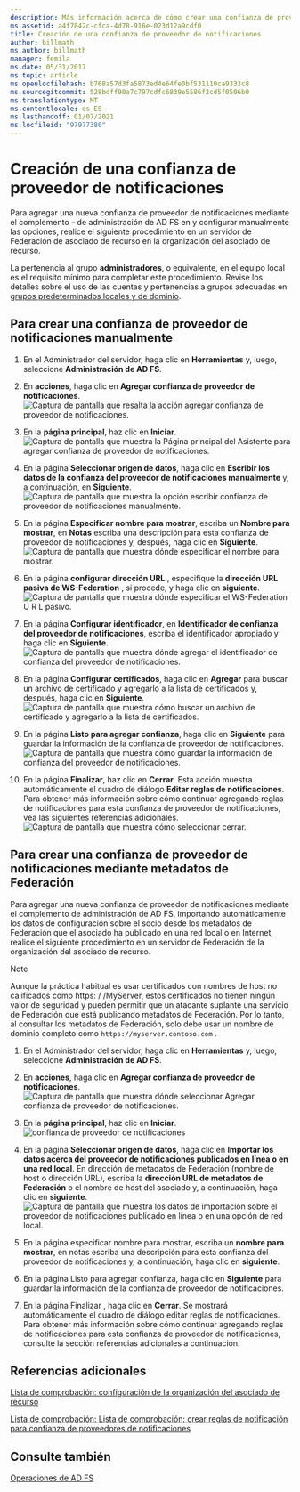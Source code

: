 ```yaml
---
description: Más información acerca de cómo crear una confianza de proveedor de notificaciones
ms.assetid: a4f7842c-cfca-4d78-916e-023d12a9cdf0
title: Creación de una confianza de proveedor de notificaciones
author: billmath
ms.author: billmath
manager: femila
ms.date: 05/31/2017
ms.topic: article
ms.openlocfilehash: b768a57d3fa5873ed4e64fe0bf531110ca9333c8
ms.sourcegitcommit: 528bdff90a7c797cdfc6839e5586f2cd5f0506b0
ms.translationtype: MT
ms.contentlocale: es-ES
ms.lasthandoff: 01/07/2021
ms.locfileid: "97977380"
---
```

# <a name="create-a-claims-provider-trust"></a>Creación de una confianza de proveedor de notificaciones

Para agregar una nueva confianza de proveedor de notificaciones mediante el complemento \- de administración de AD FS en y configurar manualmente las opciones, realice el siguiente procedimiento en un servidor de Federación de asociado de recurso en la organización del asociado de recurso.

La pertenencia al grupo **administradores**, o equivalente, en el equipo local es el requisito mínimo para completar este procedimiento.  Revise los detalles sobre el uso de las cuentas y pertenencias a grupos adecuadas en [grupos predeterminados locales y de dominio](https://go.microsoft.com/fwlink/?LinkId=83477).

## <a name="to-create-a-claims-provider-trust-manually"></a>Para crear una confianza de proveedor de notificaciones manualmente

1.  En el Administrador del servidor, haga clic en **Herramientas** y, luego, seleccione **Administración de AD FS**.

2.  En **acciones**, haga clic en **Agregar confianza de proveedor de notificaciones**.
![Captura de pantalla que resalta la acción agregar confianza de proveedor de notificaciones.](media/Create-a-Claims-Provider-Trust/addclaim1.PNG)

3.  En la **página principal**, haz clic en **Iniciar**.
![Captura de pantalla que muestra la Página principal del Asistente para agregar confianza de proveedor de notificaciones.](media/Create-a-Claims-Provider-Trust/addclaim2.PNG)

4.  En la página **Seleccionar origen de datos**, haga clic en **Escribir los datos de la confianza del proveedor de notificaciones manualmente** y, a continuación, en **Siguiente**.
![Captura de pantalla que muestra la opción escribir confianza de proveedor de notificaciones manualmente.](media/Create-a-Claims-Provider-Trust/addclaim3.PNG)

5.  En la página **Especificar nombre para mostrar**, escriba un **Nombre para mostrar**, en **Notas** escriba una descripción para esta confianza de proveedor de notificaciones y, después, haga clic en **Siguiente**.
![Captura de pantalla que muestra dónde especificar el nombre para mostrar.](media/Create-a-Claims-Provider-Trust/addclaim4.PNG)

6.  En la página **configurar dirección URL** , especifique la **dirección URL pasiva de WS-Federation** , si procede, y haga clic en **siguiente**.
![Captura de pantalla que muestra dónde especificar el WS-Federation U R L pasivo.](media/Create-a-Claims-Provider-Trust/addclaim5.PNG)

8. En la página **Configurar identificador**, en **Identificador de confianza del proveedor de notificaciones**, escriba el identificador apropiado y haga clic en **Siguiente**.
![Captura de pantalla que muestra dónde agregar el identificador de confianza del proveedor de notificaciones.](media/Create-a-Claims-Provider-Trust/addclaim6.PNG)

9. En la página **Configurar certificados**, haga clic en **Agregar** para buscar un archivo de certificado y agregarlo a la lista de certificados y, después, haga clic en **Siguiente**.
![Captura de pantalla que muestra cómo buscar un archivo de certificado y agregarlo a la lista de certificados.](media/Create-a-Claims-Provider-Trust/addclaim7.PNG)

10. En la página **Listo para agregar confianza**, haga clic en **Siguiente** para guardar la información de la confianza de proveedor de notificaciones.
![Captura de pantalla que muestra cómo guardar la información de confianza del proveedor de notificaciones.](media/Create-a-Claims-Provider-Trust/addclaim8.PNG)

11. En la página **Finalizar**, haz clic en **Cerrar**. Esta acción muestra automáticamente el cuadro de diálogo **Editar reglas de notificaciones**. Para obtener más información sobre cómo continuar agregando reglas de notificaciones para esta confianza de proveedor de notificaciones, vea las siguientes referencias adicionales.
![Captura de pantalla que muestra cómo seleccionar cerrar.](media/Create-a-Claims-Provider-Trust/addclaim9.PNG)

## <a name="to-create-a-claims-provider-trust-using-federation-metadata"></a>Para crear una confianza de proveedor de notificaciones mediante metadatos de Federación
Para agregar una nueva confianza de proveedor de notificaciones mediante el complemento de administración de AD FS, importando automáticamente los datos de configuración sobre el socio desde los metadatos de Federación que el asociado ha publicado en una red local o en Internet, realice el siguiente procedimiento en un servidor de Federación de la organización del asociado de recurso.

>[!NOTE]
>Aunque la práctica habitual es usar certificados con nombres de host no calificados como https: \/ /MyServer, estos certificados no tienen ningún valor de seguridad y pueden permitir que un atacante suplante una servicio de Federación que está publicando metadatos de Federación. Por lo tanto, al consultar los metadatos de Federación, solo debe usar un nombre de dominio completo como `https://myserver.contoso.com` .

1.  En el Administrador del servidor, haga clic en **Herramientas** y, luego, seleccione **Administración de AD FS**.

2.  En **acciones**, haga clic en **Agregar confianza de proveedor de notificaciones**.
![Captura de pantalla que muestra dónde seleccionar Agregar confianza de proveedor de notificaciones.](media/Create-a-Claims-Provider-Trust/addclaim1.PNG)

3.  En la **página principal**, haz clic en **Iniciar**.
![confianza de proveedor de notificaciones](media/Create-a-Claims-Provider-Trust/addclaim2.PNG)

4.  En la página **Seleccionar origen de datos**, haga clic en **Importar los datos acerca del proveedor de notificaciones publicados en línea o en una red local**. En dirección de metadatos de Federación (nombre de host o dirección URL), escriba la **dirección URL de metadatos de Federación** o el nombre de host del asociado y, a continuación, haga clic en **siguiente**.
![Captura de pantalla que muestra los datos de importación sobre el proveedor de notificaciones publicado en línea o en una opción de red local.](media/Create-a-Claims-Provider-Trust/addclaim10.PNG)

5.  En la página especificar nombre para mostrar, escriba un **nombre para mostrar**, en notas escriba una descripción para esta confianza del proveedor de notificaciones y, a continuación, haga clic en **siguiente**.

6.  En la página Listo para agregar confianza, haga clic en **Siguiente** para guardar la información de la confianza de proveedor de notificaciones.

7.  En la página Finalizar , haga clic en **Cerrar**. Se mostrará automáticamente el cuadro de diálogo editar reglas de notificaciones. Para obtener más información sobre cómo continuar agregando reglas de notificaciones para esta confianza de proveedor de notificaciones, consulte la sección referencias adicionales a continuación.




## <a name="additional-references"></a>Referencias adicionales
[Lista de comprobación: configuración de la organización del asociado de recurso](../../ad-fs/deployment/Checklist--Configuring-the-Resource-Partner-Organization.md)

[Lista de comprobación: Lista de comprobación: crear reglas de notificación para confianza de proveedores de notificaciones](../../ad-fs/deployment/Checklist--Creating-Claim-Rules-for-a-Claims-Provider-Trust.md)

## <a name="see-also"></a>Consulte también
[Operaciones de AD FS](../ad-fs-operations.md)

